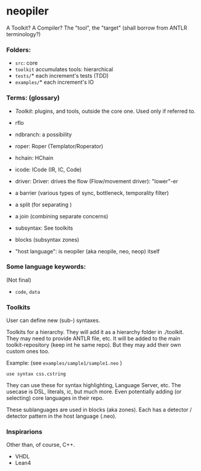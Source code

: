 # neopiler


A Toolkit?
A Compiler?
The "tool", the "target" (shall borrow from ANTLR terminology?)

### Folders:

* `src`: core
* `toolkit` accumulates tools: hierarchical
* `tests/`* each increment's tests (TDD)
* `examples/`* each increment's IO

### Terms: (glossary)
* *Toolkit*: plugins, and tools, outside the core one. Used only if referred to.
* rflo
* ndbranch: a possibility
* roper: Roper (Templator/Roperator)
* hchain: HChain
* icode: ICode (IR, IC, Code)

* driver: Driver: drives the flow (Flow/movement driver): "lower"-er
* a barrier (various types of sync, bottleneck, temporality filter)
* a split (for separating )
* a join (combining separate concerns)

* subsyntax: See toolkits
* blocks (subsyntax zones)
* "host language": is neopiler (aka neopile, neo, neop) itself

### Some language keywords:
(Not final)
   * `code`, `data`

### Toolkits
User can define new (sub-) syntaxes.

Toolkits for a hierarchy.
They will add it as a hierarchy folder in ./toolkit. They may need to provide ANTLR file, etc. It will be added to the main toolkit-repository (keep int he same repo). But they may add their own custom ones too.

Example: (see `examples/sample1/sample1.neo` )
```
use syntax css.cstring
```

They can use these for syntax highlighting, Language Server, etc.
The usecase is DSL, literals, ic, but much more.
Even potentially adding (or selecting) core languages in their repo.

These sublanguages are used in blocks (aka zones).
Each has a detector / detector pattern in the host language (.neo).

### Inspirarions
Other than, of course, C++.
* VHDL
* Lean4
